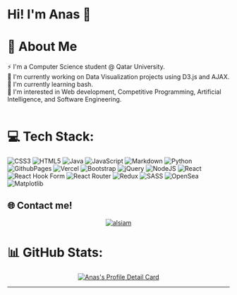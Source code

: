 # Hi! I'm Anas 👋
# :dizzy: About Me
:zap: I'm a Computer Science student @ Qatar University.<br>
:telescope: I'm currently working on Data Visualization projects using D3.js and AJAX.<br>
:seedling: I'm currently learning bash.<br>
:speech_balloon: I'm interested in Web development, Competitive Programming, Artificial Intelligence, and Software Engineering.<br><br>

# :computer: Tech Stack:
![CSS3](https://img.shields.io/badge/css3-%231572B6.svg?style=for-the-badge&logo=css3&logoColor=white) ![HTML5](https://img.shields.io/badge/html5-%23E34F26.svg?style=for-the-badge&logo=html5&logoColor=white) ![Java](https://img.shields.io/badge/java-%23ED8B00.svg?style=for-the-badge&logo=openjdk&logoColor=white) ![JavaScript](https://img.shields.io/badge/javascript-%23323330.svg?style=for-the-badge&logo=javascript&logoColor=%23F7DF1E) ![Markdown](https://img.shields.io/badge/markdown-%23000000.svg?style=for-the-badge&logo=markdown&logoColor=white) ![Python](https://img.shields.io/badge/python-3670A0?style=for-the-badge&logo=python&logoColor=ffdd54) ![GithubPages](https://img.shields.io/badge/github%20pages-121013?style=for-the-badge&logo=github&logoColor=white) ![Vercel](https://img.shields.io/badge/vercel-%23000000.svg?style=for-the-badge&logo=vercel&logoColor=white) ![Bootstrap](https://img.shields.io/badge/bootstrap-%238511FA.svg?style=for-the-badge&logo=bootstrap&logoColor=white) ![jQuery](https://img.shields.io/badge/jquery-%230769AD.svg?style=for-the-badge&logo=jquery&logoColor=white) ![NodeJS](https://img.shields.io/badge/node.js-6DA55F?style=for-the-badge&logo=node.js&logoColor=white) ![React](https://img.shields.io/badge/react-%2320232a.svg?style=for-the-badge&logo=react&logoColor=%2361DAFB) ![React Hook Form](https://img.shields.io/badge/React%20Hook%20Form-%23EC5990.svg?style=for-the-badge&logo=reacthookform&logoColor=white) ![React Router](https://img.shields.io/badge/React_Router-CA4245?style=for-the-badge&logo=react-router&logoColor=white) ![Redux](https://img.shields.io/badge/redux-%23593d88.svg?style=for-the-badge&logo=redux&logoColor=white) ![SASS](https://img.shields.io/badge/SASS-hotpink.svg?style=for-the-badge&logo=SASS&logoColor=white) ![OpenSea](https://img.shields.io/badge/OpenSea-%232081E2.svg?style=for-the-badge&logo=opensea&logoColor=white) ![Matplotlib](https://img.shields.io/badge/Matplotlib-%23ffffff.svg?style=for-the-badge&logo=Matplotlib&logoColor=black)

## :globe_with_meridians: Contact me!
<p align="center">

 <a href="https://www.linkedin.com/in/anas-rustom-6b09632a2/" target="_blank">
  <img src="https://img.shields.io/badge/LinkedIn-0077B5?style=for-the-badge&logo=linkedin&logoColor=white" alt="alsiam"/>
 </a>

</p>


# :bar_chart: GitHub Stats:
<p align="center">
  <a href="[https://github.com/anasrustom](https://www.linkedin.com/in/anas-rustom-6b09632a2/)">
    <img src="http://github-profile-summary-cards.vercel.app/api/cards/profile-details?username=anasrustom&theme=gruvbox" alt="Anas's Profile Detail Card"/>
  </a>
        <br/>

</p>

<!--
![](https://github-readme-stats.vercel.app/api/top-langs/?username=anasrustom&theme=midnight-purple&hide_border=false&include_all_commits=true&count_private=false&layout=compact) -->


---




